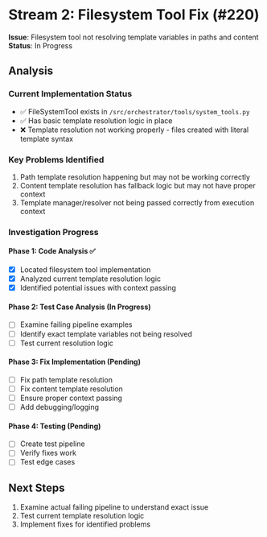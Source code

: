 # Stream 2: Filesystem Tool Fix (#220)

**Issue**: Filesystem tool not resolving template variables in paths and content
**Status**: In Progress

## Analysis

### Current Implementation Status
- ✅ FileSystemTool exists in `/src/orchestrator/tools/system_tools.py`
- ✅ Has basic template resolution logic in place
- ❌ Template resolution not working properly - files created with literal template syntax

### Key Problems Identified
1. Path template resolution happening but may not be working correctly
2. Content template resolution has fallback logic but may not have proper context
3. Template manager/resolver not being passed correctly from execution context

### Investigation Progress

#### Phase 1: Code Analysis ✅
- [x] Located filesystem tool implementation
- [x] Analyzed current template resolution logic
- [x] Identified potential issues with context passing

#### Phase 2: Test Case Analysis (In Progress)
- [ ] Examine failing pipeline examples
- [ ] Identify exact template variables not being resolved
- [ ] Test current resolution logic

#### Phase 3: Fix Implementation (Pending)
- [ ] Fix path template resolution
- [ ] Fix content template resolution  
- [ ] Ensure proper context passing
- [ ] Add debugging/logging

#### Phase 4: Testing (Pending)
- [ ] Create test pipeline
- [ ] Verify fixes work
- [ ] Test edge cases

## Next Steps
1. Examine actual failing pipeline to understand exact issue
2. Test current template resolution logic
3. Implement fixes for identified problems